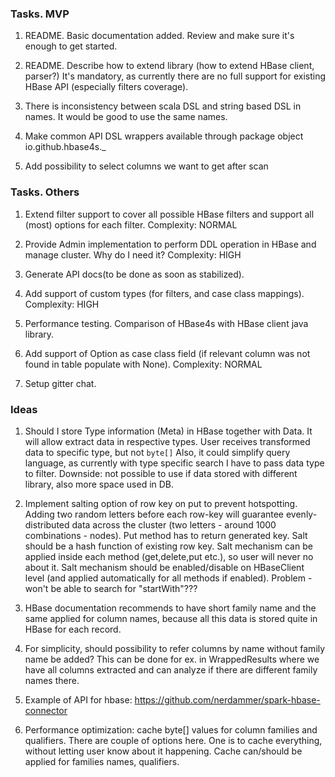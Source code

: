 ### Tasks. MVP

1. README. Basic documentation added. Review and make sure it's enough to get started.

2. README. Describe how to extend library (how to extend HBase client, parser?)
It's mandatory, as currently there are no full support for existing HBase API (especially filters coverage).

3. There is inconsistency between scala DSL and string based DSL in names. 
It would be good to use the same names. 

4. Make common API DSL wrappers available through package object io.github.hbase4s._ 

5. Add possibility to select columns we want to get after scan

### Tasks. Others

1. Extend filter support to cover all possible HBase filters and support all (most) options for each filter.
Complexity: NORMAL

2. Provide Admin implementation to perform DDL operation in HBase and manage cluster.
Why do I need it?
Complexity: HIGH

3. Generate API docs(to be done as soon as stabilized).

4. Add support of custom types (for filters, and case class mappings).
Complexity: HIGH

5. Performance testing. Comparison of HBase4s with HBase client java library.

6. Add support of Option as case class field (if relevant column was not found in table populate with None).
Complexity: NORMAL

7. Setup gitter chat.

### Ideas

1. Should I store Type information (Meta) in HBase together with Data.
It will allow extract data in respective types. 
User receives transformed data to specific type, but not `byte[]`
Also, it could simplify query language, as currently with type specific search I have to pass data type to filter.
Downside: not possible to use if data stored with different library, also more space used in DB.

2. Implement salting option of row key on put to prevent hotspotting.
 Adding two random letters before each row-key will guarantee evenly-distributed data across the cluster
 (two letters - around 1000 combinations - nodes).
 Put method has to return generated key. Salt should be a hash function of existing row key.
 Salt mechanism can be applied inside each method (get,delete,put etc.), so user will never no about it.
 Salt mechanism should be enabled/disable on HBaseClient level (and applied automatically for all methods if enabled).
 Problem - won't be able to search for "startWith"???

3. HBase documentation recommends to have short family name and the same applied for column names,
because all this data is stored quite in HBase for each record.

4. For simplicity, should possibility to refer columns by name without family name be added?
This can be done for ex. in WrappedResults where we have all columns extracted and can analyze if there are different family names there.

5. Example of API for hbase: https://github.com/nerdammer/spark-hbase-connector

6. Performance optimization: cache byte[] values for column families and qualifiers.
There are couple of options here. One is to cache everything, without letting user know about it happening.
Cache can/should be applied for families names, qualifiers. 